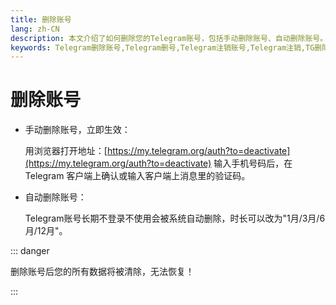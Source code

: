 ```yaml
---
title: 删除账号
lang: zh-CN
description: 本文介绍了如何删除您的Telegram账号，包括手动删除账号、自动删除账号。访问TGwiki - Telegram知识库，了解更多Telegram使用技巧。
keywords: Telegram删除账号,Telegram删号,Telegram注销账号,Telegram注销,TG删除账号,TG删号,TG注销账号,TG注销,电报删除账号,电报删号,电报注销账号,电报注销,Telegram设置,TGwiki,Telegram知识库
---
```


# 删除账号

* 手动删除账号，立即生效：
  
  用浏览器打开地址：[https://my.telegram.org/auth?to=deactivate](https://my.telegram.org/auth?to=deactivate)
  输入手机号码后，在 Telegram 客户端上确认或输入客户端上消息里的验证码。
  
* 自动删除账号：

  Telegram账号长期不登录不使用会被系统自动删除，时长可以改为"1月/3月/6月/12月"。

::: danger

删除账号后您的所有数据将被清除，无法恢复！

:::
